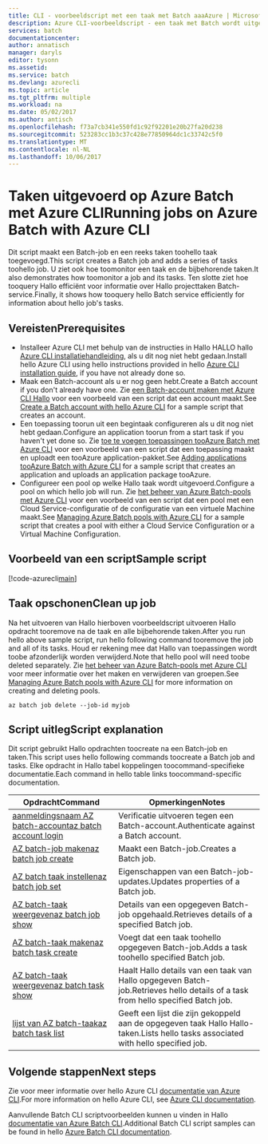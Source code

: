```yaml
---
title: CLI - voorbeeldscript met een taak met Batch aaaAzure | Microsoft Docs
description: Azure CLI-voorbeeldscript - een taak met Batch wordt uitgevoerd
services: batch
documentationcenter: 
author: annatisch
manager: daryls
editor: tysonn
ms.assetid: 
ms.service: batch
ms.devlang: azurecli
ms.topic: article
ms.tgt_pltfrm: multiple
ms.workload: na
ms.date: 05/02/2017
ms.author: antisch
ms.openlocfilehash: f73a7cb341e550fd1c92f92201e20b27fa20d238
ms.sourcegitcommit: 523283cc1b3c37c428e77850964dc1c33742c5f0
ms.translationtype: MT
ms.contentlocale: nl-NL
ms.lasthandoff: 10/06/2017
---
```

# <a name="running-jobs-on-azure-batch-with-azure-cli"></a><span data-ttu-id="8734f-103">Taken uitgevoerd op Azure Batch met Azure CLI</span><span class="sxs-lookup"><span data-stu-id="8734f-103">Running jobs on Azure Batch with Azure CLI</span></span>

<span data-ttu-id="8734f-104">Dit script maakt een Batch-job en een reeks taken toohello taak toegevoegd.</span><span class="sxs-lookup"><span data-stu-id="8734f-104">This script creates a Batch job and adds a series of tasks toohello job.</span></span> <span data-ttu-id="8734f-105">U ziet ook hoe toomonitor een taak en de bijbehorende taken.</span><span class="sxs-lookup"><span data-stu-id="8734f-105">It also demonstrates how toomonitor a job and its tasks.</span></span> <span data-ttu-id="8734f-106">Ten slotte ziet hoe tooquery Hallo efficiënt voor informatie over Hallo projecttaken Batch-service.</span><span class="sxs-lookup"><span data-stu-id="8734f-106">Finally, it shows how tooquery hello Batch service efficiently for information about hello job's tasks.</span></span>

## <a name="prerequisites"></a><span data-ttu-id="8734f-107">Vereisten</span><span class="sxs-lookup"><span data-stu-id="8734f-107">Prerequisites</span></span>

- <span data-ttu-id="8734f-108">Installeer Azure CLI met behulp van de instructies in Hallo HALLO hallo [Azure CLI installatiehandleiding](https://docs.microsoft.com/cli/azure/install-azure-cli), als u dit nog niet hebt gedaan.</span><span class="sxs-lookup"><span data-stu-id="8734f-108">Install hello Azure CLI using hello instructions provided in hello [Azure CLI installation guide](https://docs.microsoft.com/cli/azure/install-azure-cli), if you have not already done so.</span></span>
- <span data-ttu-id="8734f-109">Maak een Batch-account als u er nog geen hebt.</span><span class="sxs-lookup"><span data-stu-id="8734f-109">Create a Batch account if you don't already have one.</span></span> <span data-ttu-id="8734f-110">Zie [een Batch-account maken met Azure CLI Hallo](https://docs.microsoft.com/azure/batch/scripts/batch-cli-sample-create-account) voor een voorbeeld van een script dat een account maakt.</span><span class="sxs-lookup"><span data-stu-id="8734f-110">See [Create a Batch account with hello Azure CLI](https://docs.microsoft.com/azure/batch/scripts/batch-cli-sample-create-account) for a sample script that creates an account.</span></span>
- <span data-ttu-id="8734f-111">Een toepassing toorun uit een begintaak configureren als u dit nog niet hebt gedaan.</span><span class="sxs-lookup"><span data-stu-id="8734f-111">Configure an application toorun from a start task if you haven't yet done so.</span></span> <span data-ttu-id="8734f-112">Zie [toe te voegen toepassingen tooAzure Batch met Azure CLI](https://docs.microsoft.com/azure/batch/scripts/batch-cli-sample-add-application) voor een voorbeeld van een script dat een toepassing maakt en uploadt een tooAzure application-pakket.</span><span class="sxs-lookup"><span data-stu-id="8734f-112">See [Adding applications tooAzure Batch with Azure CLI](https://docs.microsoft.com/azure/batch/scripts/batch-cli-sample-add-application) for a sample script that creates an application and uploads an application package tooAzure.</span></span>
- <span data-ttu-id="8734f-113">Configureer een pool op welke Hallo taak wordt uitgevoerd.</span><span class="sxs-lookup"><span data-stu-id="8734f-113">Configure a pool on which hello job will run.</span></span> <span data-ttu-id="8734f-114">Zie [het beheer van Azure Batch-pools met Azure CLI](https://docs.microsoft.com/azure/batch/batch-cli-sample-manage-pool) voor een voorbeeld van een script dat een pool met een Cloud Service-configuratie of de configuratie van een virtuele Machine maakt.</span><span class="sxs-lookup"><span data-stu-id="8734f-114">See [Managing Azure Batch pools with Azure CLI](https://docs.microsoft.com/azure/batch/batch-cli-sample-manage-pool) for a sample script that creates a pool with either a Cloud Service Configuration or a Virtual Machine Configuration.</span></span>

## <a name="sample-script"></a><span data-ttu-id="8734f-115">Voorbeeld van een script</span><span class="sxs-lookup"><span data-stu-id="8734f-115">Sample script</span></span>

[!code-azurecli[main](../../../cli_scripts/batch/run-job/run-job.sh "Run Job")]

## <a name="clean-up-job"></a><span data-ttu-id="8734f-116">Taak opschonen</span><span class="sxs-lookup"><span data-stu-id="8734f-116">Clean up job</span></span>

<span data-ttu-id="8734f-117">Na het uitvoeren van Hallo hierboven voorbeeldscript uitvoeren Hallo opdracht tooremove na de taak en alle bijbehorende taken.</span><span class="sxs-lookup"><span data-stu-id="8734f-117">After you run hello above sample script, run hello following command tooremove the job and all of its tasks.</span></span> <span data-ttu-id="8734f-118">Houd er rekening mee dat Hallo van toepassingen wordt toobe afzonderlijk worden verwijderd.</span><span class="sxs-lookup"><span data-stu-id="8734f-118">Note that hello pool will need toobe deleted separately.</span></span> <span data-ttu-id="8734f-119">Zie [het beheer van Azure Batch-pools met Azure CLI](./batch-cli-sample-manage-pool.md) voor meer informatie over het maken en verwijderen van groepen.</span><span class="sxs-lookup"><span data-stu-id="8734f-119">See [Managing Azure Batch pools with Azure CLI](./batch-cli-sample-manage-pool.md) for more information on creating and deleting pools.</span></span>

```azurecli
az batch job delete --job-id myjob
```

## <a name="script-explanation"></a><span data-ttu-id="8734f-120">Script uitleg</span><span class="sxs-lookup"><span data-stu-id="8734f-120">Script explanation</span></span>

<span data-ttu-id="8734f-121">Dit script gebruikt Hallo opdrachten toocreate na een Batch-job en taken.</span><span class="sxs-lookup"><span data-stu-id="8734f-121">This script uses hello following commands toocreate a Batch job and tasks.</span></span> <span data-ttu-id="8734f-122">Elke opdracht in Hallo tabel koppelingen toocommand-specifieke documentatie.</span><span class="sxs-lookup"><span data-stu-id="8734f-122">Each command in hello table links toocommand-specific documentation.</span></span>

| <span data-ttu-id="8734f-123">Opdracht</span><span class="sxs-lookup"><span data-stu-id="8734f-123">Command</span></span> | <span data-ttu-id="8734f-124">Opmerkingen</span><span class="sxs-lookup"><span data-stu-id="8734f-124">Notes</span></span> |
|---|---|
| [<span data-ttu-id="8734f-125">aanmeldingsnaam AZ batch-account</span><span class="sxs-lookup"><span data-stu-id="8734f-125">az batch account login</span></span>](https://docs.microsoft.com/cli/azure/batch/account#login) | <span data-ttu-id="8734f-126">Verificatie uitvoeren tegen een Batch-account.</span><span class="sxs-lookup"><span data-stu-id="8734f-126">Authenticate against a Batch account.</span></span>  |
| [<span data-ttu-id="8734f-127">AZ batch-job maken</span><span class="sxs-lookup"><span data-stu-id="8734f-127">az batch job create</span></span>](https://docs.microsoft.com/cli/azure/batch/job#create) | <span data-ttu-id="8734f-128">Maakt een Batch-job.</span><span class="sxs-lookup"><span data-stu-id="8734f-128">Creates a Batch job.</span></span>  |
| [<span data-ttu-id="8734f-129">AZ batch taak instellen</span><span class="sxs-lookup"><span data-stu-id="8734f-129">az batch job set</span></span>](https://docs.microsoft.com/cli/azure/batch/job#set) | <span data-ttu-id="8734f-130">Eigenschappen van een Batch-job-updates.</span><span class="sxs-lookup"><span data-stu-id="8734f-130">Updates properties of a Batch job.</span></span>  |
| [<span data-ttu-id="8734f-131">AZ batch-taak weergeven</span><span class="sxs-lookup"><span data-stu-id="8734f-131">az batch job show</span></span>](https://docs.microsoft.com/cli/azure/batch/job#show) | <span data-ttu-id="8734f-132">Details van een opgegeven Batch-job opgehaald.</span><span class="sxs-lookup"><span data-stu-id="8734f-132">Retrieves details of a specified Batch job.</span></span>  |
| [<span data-ttu-id="8734f-133">AZ batch-taak maken</span><span class="sxs-lookup"><span data-stu-id="8734f-133">az batch task create</span></span>](https://docs.microsoft.com/cli/azure/batch/task#create) | <span data-ttu-id="8734f-134">Voegt dat een taak toohello opgegeven Batch-job.</span><span class="sxs-lookup"><span data-stu-id="8734f-134">Adds a task toohello specified Batch job.</span></span>  |
| [<span data-ttu-id="8734f-135">AZ batch-taak weergeven</span><span class="sxs-lookup"><span data-stu-id="8734f-135">az batch task show</span></span>](https://docs.microsoft.com/cli/azure/batch/task#show) | <span data-ttu-id="8734f-136">Haalt Hallo details van een taak van Hallo opgegeven Batch-job.</span><span class="sxs-lookup"><span data-stu-id="8734f-136">Retrieves hello details of a task from hello specified Batch job.</span></span>  |
| [<span data-ttu-id="8734f-137">lijst van AZ batch-taak</span><span class="sxs-lookup"><span data-stu-id="8734f-137">az batch task list</span></span>](https://docs.microsoft.com/cli/azure/batch/task#list) | <span data-ttu-id="8734f-138">Geeft een lijst die zijn gekoppeld aan de opgegeven taak Hallo Hallo-taken.</span><span class="sxs-lookup"><span data-stu-id="8734f-138">Lists hello tasks associated with hello specified job.</span></span>  |

## <a name="next-steps"></a><span data-ttu-id="8734f-139">Volgende stappen</span><span class="sxs-lookup"><span data-stu-id="8734f-139">Next steps</span></span>

<span data-ttu-id="8734f-140">Zie voor meer informatie over hello Azure CLI [documentatie van Azure CLI](https://docs.microsoft.com/cli/azure/overview).</span><span class="sxs-lookup"><span data-stu-id="8734f-140">For more information on hello Azure CLI, see [Azure CLI documentation](https://docs.microsoft.com/cli/azure/overview).</span></span>

<span data-ttu-id="8734f-141">Aanvullende Batch CLI scriptvoorbeelden kunnen u vinden in Hallo [documentatie van Azure Batch CLI](../batch-cli-samples.md).</span><span class="sxs-lookup"><span data-stu-id="8734f-141">Additional Batch CLI script samples can be found in hello [Azure Batch CLI documentation](../batch-cli-samples.md).</span></span>

